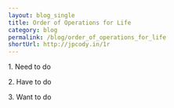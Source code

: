 ```yaml
---
layout: blog_single
title: Order of Operations for Life
category: blog
permalink: /blog/order_of_operations_for_life
shortUrl: http://jpcody.in/1r
---
```

<p class="big_quote">1. Need to do</p>
<p class="big_quote">2. Have to do</p>
<p class="big_quote">3. Want to do</p>